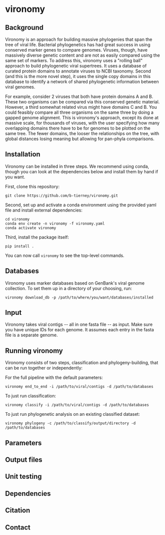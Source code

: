 # vironomy

## Background

Vironomy is an approach for building massive phylogenies that span the tree of viral life. Bacterial phylogenetics has had great success in using conserved marker genes to compare genomes. Viruses, though, have massively diverse genetic content and are not as easily compared using the same set of markers. To address this, vironomy uses a "rolling ball" approach to build phylogenetic viral supertrees. It uses a database of curated protein domains to annotate viruses to NCBI taxonomy. Second (and this is the more novel step), it uses the single copy domains in this database to identify a network of shared phylogenetic information between viral genomes.

For example, consider 2 viruses that both have protein domains A and B. These two organisms can be compared via this conserved genetic material. However, a third somewhat related virus might have domains C and B. You could feasibly compare all three organisms on the same three by doing a gapped genome alignment. This is vironomy's approach, except its done at massive scale, for thousands of viruses, with the user specifying how many overlapping domains there have to be for genomes to be plotted on the same tree. The fewer domains, the looser the relationships on the tree, with global distances losing meaning but allowing for pan-phyla comparisons.

## Installation

Vironomy can be installed in three steps. We recommend using conda, though you can look at the dependencies below and install them by hand if you want.

First, clone this repository:

```
git clone https://github.com/b-tierney/vironomy.git
```

Second, set up and activate a conda environment using the provided yaml file and install external dependencies:

```
cd vironomy
conda env create -n vironomy -f vironomy.yaml 
conda activate vironomy
```

Third, install the package itself:

```
pip install .
```

You can now call ```vironomy``` to see the top-level commands.

## Databases

Vironomy uses marker databases based on GenBank's viral genome collection. To set them up in a directory of your choosing, run:

```
vironomy download_db -p /path/to/where/you/want/databases/installed
```

## Input

Vironomy takes viral contigs -- all in one fasta file -- as input. Make sure you have unique IDs for each genome. It assumes each entry in the fasta file is a separate genome.

## Running vironomy

Vironomy consists of two steps, classification and phylogeny-building, that can be run together or independently:

For the full pipeline with the default parameters:
``` 
vironomy end_to_end -i /path/to/viral/contigs -d /path/to/databases 
```

To just run classification:

```
vironomy classify -i /path/to/viral/contigs -d /path/to/databases 
```

To just run phylogenetic analysis on an existing classified dataset:

```
vironomy phylogeny -c /path/to/classify/output/directory -d /path/to/databases 
```

## Parameters

## Output files

## Unit testing

## Dependencies

## Citation

## Contact













